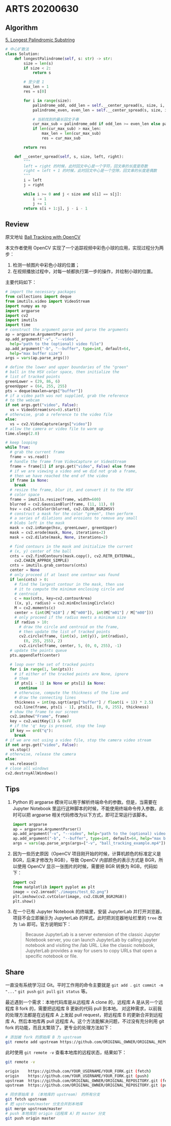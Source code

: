 # ARTS 20200630

## Algorithm

[5. Longest Palindromic Substring](https://leetcode-cn.com/problems/longest-palindromic-substring/)

```python
# 中心扩散法
class Solution:
    def longestPalindrome(self, s: str) -> str:
        size = len(s)
        if size < 2:
            return s

        # 至少是 1
        max_len = 1
        res = s[0]

        for i in range(size):
            palindrome_odd, odd_len = self.__center_spread(s, size, i, i)
            palindrome_even, even_len = self.__center_spread(s, size, i, i + 1)

            # 当前找到的最长回文子串
            cur_max_sub = palindrome_odd if odd_len >= even_len else palindrome_even
            if len(cur_max_sub) > max_len:
                max_len = len(cur_max_sub)
                res = cur_max_sub

        return res

    def __center_spread(self, s, size, left, right):
        """
        left = right 的时候，此时回文中心是一个字符，回文串的长度是奇数
        right = left + 1 的时候，此时回文中心是一个空隙，回文串的长度是偶数
        """
        i = left
        j = right

        while i >= 0 and j < size and s[i] == s[j]:
            i -= 1
            j += 1
        return s[i + 1:j], j - i - 1
```

## Review

原文地址 [Ball Tracking with OpenCV](https://www.pyimagesearch.com/2015/09/14/ball-tracking-with-opencv/)

本文作者使用 OpenCV 实现了一个追踪视频中彩色小球的应用，实现过程分为两步：

1. 检测一帧图片中彩色小球的位置；
2. 在视频播放过程中，对每一帧都执行第一步的操作，并绘制小球的位置。

主要代码如下：

```python
# import the necessary packages
from collections import deque
from imutils.video import VideoStream
import numpy as np
import argparse
import cv2
import imutils
import time
# construct the argument parse and parse the arguments
ap = argparse.ArgumentParser()
ap.add_argument("-v", "--video",
  help="path to the (optional) video file")
ap.add_argument("-b", "--buffer", type=int, default=64,
  help="max buffer size")
args = vars(ap.parse_args())
```

```python
# define the lower and upper boundaries of the "green"
# ball in the HSV color space, then initialize the
# list of tracked points
greenLower = (29, 86, 6)
greenUpper = (64, 255, 255)
pts = deque(maxlen=args["buffer"])
# if a video path was not supplied, grab the reference
# to the webcam
if not args.get("video", False):
  vs = VideoStream(src=0).start()
# otherwise, grab a reference to the video file
else:
  vs = cv2.VideoCapture(args["video"])
# allow the camera or video file to warm up
time.sleep(2.0)
```

```python
# keep looping
while True:
  # grab the current frame
  frame = vs.read()
  # handle the frame from VideoCapture or VideoStream
  frame = frame[1] if args.get("video", False) else frame
  # if we are viewing a video and we did not grab a frame,
  # then we have reached the end of the video
  if frame is None:
    break
  # resize the frame, blur it, and convert it to the HSV
  # color space
  frame = imutils.resize(frame, width=600)
  blurred = cv2.GaussianBlur(frame, (11, 11), 0)
  hsv = cv2.cvtColor(blurred, cv2.COLOR_BGR2HSV)
  # construct a mask for the color "green", then perform
  # a series of dilations and erosions to remove any small
  # blobs left in the mask
  mask = cv2.inRange(hsv, greenLower, greenUpper)
  mask = cv2.erode(mask, None, iterations=2)
  mask = cv2.dilate(mask, None, iterations=2)
```

```python
  # find contours in the mask and initialize the current
  # (x, y) center of the ball
  cnts = cv2.findContours(mask.copy(), cv2.RETR_EXTERNAL,
    cv2.CHAIN_APPROX_SIMPLE)
  cnts = imutils.grab_contours(cnts)
  center = None
  # only proceed if at least one contour was found
  if len(cnts) > 0:
    # find the largest contour in the mask, then use
    # it to compute the minimum enclosing circle and
    # centroid
    c = max(cnts, key=cv2.contourArea)
    ((x, y), radius) = cv2.minEnclosingCircle(c)
    M = cv2.moments(c)
    center = (int(M["m10"] / M["m00"]), int(M["m01"] / M["m00"]))
    # only proceed if the radius meets a minimum size
    if radius > 10:
      # draw the circle and centroid on the frame,
      # then update the list of tracked points
      cv2.circle(frame, (int(x), int(y)), int(radius),
        (0, 255, 255), 2)
      cv2.circle(frame, center, 5, (0, 0, 255), -1)
  # update the points queue
  pts.appendleft(center)
```

```python
  # loop over the set of tracked points
  for i in range(1, len(pts)):
    # if either of the tracked points are None, ignore
    # them
    if pts[i - 1] is None or pts[i] is None:
      continue
    # otherwise, compute the thickness of the line and
    # draw the connecting lines
    thickness = int(np.sqrt(args["buffer"] / float(i + 1)) * 2.5)
    cv2.line(frame, pts[i - 1], pts[i], (0, 0, 255), thickness)
  # show the frame to our screen
  cv2.imshow("Frame", frame)
  key = cv2.waitKey(1) & 0xFF
  # if the 'q' key is pressed, stop the loop
  if key == ord("q"):
    break
# if we are not using a video file, stop the camera video stream
if not args.get("video", False):
  vs.stop()
# otherwise, release the camera
else:
  vs.release()
# close all windows
cv2.destroyAllWindows()
```

## Tips

1. Python 的 argparse 模块可以用于解析终端命令的参数。但是，当需要在 Jupyter Notebook 里运行这种脚本的时候，不能使用终端命令传入参数。此时可以把 argparse 相关代码修改为以下方式，即可正常运行该脚本。

    ```python
    import argparse
    ap = argparse.ArgumentParser()
    ap.add_argument("-v", "--video", help="path to the (optional) video file")
    ap.add_argument("-b", "--buffer", type=int, default=64, help="max buffer size")
    args = vars(ap.parse_args(args=["-v", "ball_tracking_example.mp4"]))
    ```

2. 因为一些历史原因（OpenCV 项目刚开始的时候，计算机颜色的标准定义是 BGR，后来才修改为 RGB），导致 OpenCV 内部颜色的表示方式是 BGR，所以使用 OpenCV 显示一张图片的时候，需要把 BGR 转换为 RGB，代码如下：

    ```python
    import cv2
    from matplotlib import pyplot as plt
    image = cv2.imread("./images/test_02.png")
    plt.imshow(cv2.cvtColor(image, cv2.COLOR_BGR2RGB))
    plt.show()
    ```

3. 在一个已有 Jupyter Notebook 的终端里，安装 JupyterLab 并打开浏览器，项目不会立即展示为 JupyterLab 的样式。此时把浏览器地址栏里的 `tree` 改为 `lab` 即可。官方说明如下：

    > Because JupyterLab is a server extension of the classic Jupyter Notebook server, you can launch JupyterLab by calling jupyter notebook and visiting the /lab URL. Like the classic notebook, JupyterLab provides a way for users to copy URLs that open a specific notebook or file.

## Share

一直没有系统学习过 Git。平时工作用的命令主要就是 `git add .` `git commit -m "..."` `git push` `git pull` `git status` 等。

最近遇到一个需求：本地代码库是从远程库 A clone 的，远程库 A 是从另一个远程库 B fork 的，需要把远程库 B 更新的代码 pull 到本地。 对这种需求，以前我的处理方法都是在远程库 A 上发起 pull request，把远程库 B 的更新合并到远程库 A，然后本地库再 pull 远程库 A。这个方法能解决问题，不过没有充分利用 git fork 的功能，而且太繁琐了。更专业的处理方法如下：

```bash
# 添加被 fork 的原始库 B 为 upstream
git remote add upstream https://github.com/ORIGINAL_OWNER/ORIGINAL_REPOSITORY.git
```

此时使用 `git remote -v` 查看本地库的远程状态，结果如下：

```bash
git remote -v

origin    https://github.com/YOUR_USERNAME/YOUR_FORK.git (fetch)
origin    https://github.com/YOUR_USERNAME/YOUR_FORK.git (push)
upstream  https://github.com/ORIGINAL_OWNER/ORIGINAL_REPOSITORY.git (fetch)
upstream  https://github.com/ORIGINAL_OWNER/ORIGINAL_REPOSITORY.git (push)
```

```bash
# 同步原始库 B （本地库的 upstream） 的所有分支
git fetch upstream
# 把 upstream/master 分支合并到本地库
git merge upstream/master
# push 本地库到 origin（远程库 A）的 master 分支
git push origin master
```

